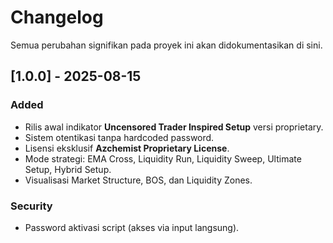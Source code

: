 # Changelog
Semua perubahan signifikan pada proyek ini akan didokumentasikan di sini.

## [1.0.0] - 2025-08-15
### Added
- Rilis awal indikator **Uncensored Trader Inspired Setup** versi proprietary.
- Sistem otentikasi tanpa hardcoded password.
- Lisensi eksklusif **Azchemist Proprietary License**.
- Mode strategi: EMA Cross, Liquidity Run, Liquidity Sweep, Ultimate Setup, Hybrid Setup.
- Visualisasi Market Structure, BOS, dan Liquidity Zones.

### Security
- Password aktivasi script (akses via input langsung).
